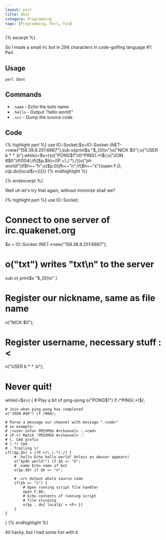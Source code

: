 ```yaml
---
layout: post
title: Dbot
category: Programming
tags: [Programming, Perl, Fun]
---
```


{% excerpt %}

So I made a small irc bot in 294 characters in code-golfing language #1: Perl.

Usage
-----

`perl Dbot`

Commands
--------

* `.name` - Echo the bots name
* `.hello` - Output "hello world!"
* `.src` - Dump the source code

Code
----

{% highlight perl %}
use IO::Socket;$s=IO::Socket::INET->new("158.38.8.251:6667");sub o{print$s "$_[0]\n"}o("NICK $0");o("USER b * * :b");while(<$s>){o("PONG$1")if/^PING(.*)$/;o("JOIN #$0")if/004/;if(($p,$h)=/(P.+)\.(.*)./){o("$p$h world!")if$h=~"h";o($p.$0)if$h=~"n";if($h=~"s"){open F,$0;o($p.do{local$/=<F>})}}}
{% endhighlight %}

{% endexcerpt %}

Well uh let's try that again, without minimize shall we?

{% highlight perl %}
use IO::Socket;

# Connect to one server of irc.quakenet.org
$s = IO::Socket::INET->new("158.38.8.251:6667");

# o("txt") writes "txt\n" to the server
sub o{ print$s "$_[0]\n" }

# Register our nickname, same as file name
o("NICK $0");
# Register username, necessary stuff :<
o("USER b * * :b");

# Never quit!
while(<$s>) {
    # Play a bit of ping-pong
    o("PONG$1") if /^PING(.*)$/;

    # Join when ping-pong has completed
    o("JOIN #$0") if /004/;

    # Parse a message our channel with message ".<cmd>"
    # so example:
    # :<user-info> PRIVMSG #<channel> :.<cmd>
    # (P.+) Match 'PRIVMSG #<channel> :'
    # \. Cmd prefix
    # (.*) Cmd
    # . Trailing \r
    if(($p,$h) = /(P.+)\.(.*)./) {
        # .hello Echo hello world! Unless an abuser appears!
        o("$p$h world!") if $h =~ "h";
        # .name Echo name of bot
        o($p.$0) if $h =~ "n";

        # .src Output whole source code
        if($h =~ "s") {
            # Open running script file handler
            open F,$0;
            # Echo contents of running script
            # file slurping
            o($p . do{ local$/ = <F> })
        }
    }
}
{% endhighlight %}

All hacky, but I had some fun with it.

